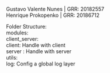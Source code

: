Gustavo Valente Nunes | GRR: 20182557 </br>
Henrique Prokopenko | GRR: 20186712 </br>

Folder Structure:</br>
modules:</br>
client_server: </br>
client: Handle with client </br>
server : Handle with server </br>
utils:</br>
log: Config a global log layer
